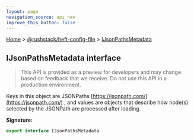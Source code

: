 ```yaml
---
layout: page
navigation_source: api_nav
improve_this_button: false
---
```



[Home](./index.md) &gt; [@rushstack/heft-config-file](./heft-config-file.md) &gt; [IJsonPathsMetadata](./heft-config-file.ijsonpathsmetadata.md)

## IJsonPathsMetadata interface

> This API is provided as a preview for developers and may change based on feedback that we receive. Do not use this API in a production environment.
>

Keys in this object are JSONPaths [https://jsonpath.com/](https://jsonpath.com/) , and values are objects that describe how node(s) selected by the JSONPath are processed after loading.

<b>Signature:</b>

```typescript
export interface IJsonPathsMetadata
```
